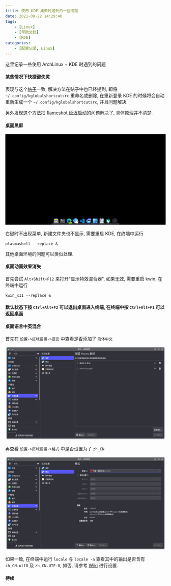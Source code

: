 ```yaml
---
title: 使用 KDE 桌面时遇到的一些问题
date: 2021-09-22 14:29:40
tags: 
    - [Linux]
    - [帮助文档]
    - [KDE]
categories:
    - [配置记录, Linux]
---
```


这里记录一些使用 ArchLinux + KDE 时遇到的问题


<!-- more -->

#### 某些情况下快捷键失灵

表现与这个[帖子](https://forum.kde.org/viewtopic.php?f=17&t=166079)一致, 解决方法在贴子中也已经提到, 即将 `~/.config/kglobalshortcutsrc` 重命名或删除, 在重新登录 KDE 的时候将会自动重新生成一个 `~/.config/kglobalshortcutsrc`, 并且问题解决.

另外发现这个方法把 [flameshot 延迟启动](https://github.com/flameshot-org/flameshot/issues/1916)的问题解决了, 具体原理并不清楚.

#### 桌面黑屏

![](https://raw.githubusercontent.com/syvshc/image/master/postimg/KDEProblems/2021-09-21_19-09.png)

右键时不出现菜单, 新建文件夹也不显示, 需要重启 KDE, 在终端中运行

```
plasmashell --replace &
```

其他桌面环境的问题可以类似处理.

#### 桌面动画效果消失

首先尝试 `Alt+Shift+F12` 来打开"显示特效混合器", 如果无效, 需要重启 kwin, 在终端中运行

```
kwin_x11 --replace &
```

#### 默认状态下按 `Ctrl+Alt+F2` 可以退出桌面进入终端, 在终端中按 `Ctrl+Alt+F1` 可以返回桌面

#### 桌面语言中英混合

首先在 `设置->区域设置->语言` 中查看是否添加了 `简体中文` 

![](https://raw.githubusercontent.com/syvshc/image/master/postimg/KDEProblems/20210922152136.png)

再查看 `设置->区域设置->格式` 中是否设置为了 `zh_CN`

![](https://raw.githubusercontent.com/syvshc/image/master/postimg/KDEProblems/20210922152409.png)

如果一致, 在终端中运行 `locale` 与 `locale -a` 查看其中的输出是否含有 `zh_CN.utf8` 及 `zh_CN.UTF-8`, 如否, 请参考 [Wiki](https://wiki.archlinux.org/title/Locale_(%E7%AE%80%E4%BD%93%E4%B8%AD%E6%96%87)#%E7%B3%BB%E7%BB%9F%E5%8C%BA%E5%9F%9F%E8%AE%BE%E7%BD%AE) 进行设置.

#### 待续